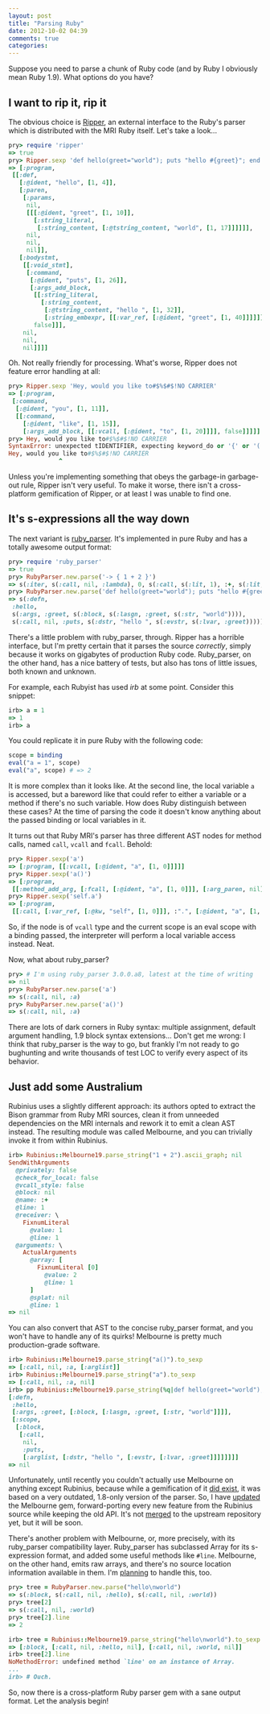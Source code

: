 ```yaml
---
layout: post
title: "Parsing Ruby"
date: 2012-10-02 04:39
comments: true
categories:
---
```


Suppose you need to parse a chunk of Ruby code (and by Ruby I obviously mean Ruby 1.9). What options do you have?
<!--more-->

I want to rip it, rip it
------------------------

The obvious choice is [Ripper](http://www.ruby-doc.org/stdlib-1.9.3/libdoc/ripper/rdoc/Ripper.html), an external interface to the Ruby's parser which is distributed with the MRI Ruby itself. Let's take a look...

``` ruby
pry> require 'ripper'
=> true
pry> Ripper.sexp 'def hello(greet="world"); puts "hello #{greet}"; end'
=> [:program,
 [[:def,
   [:@ident, "hello", [1, 4]],
   [:paren,
    [:params,
     nil,
     [[[:@ident, "greet", [1, 10]],
       [:string_literal,
        [:string_content, [:@tstring_content, "world", [1, 17]]]]]],
     nil,
     nil,
     nil]],
   [:bodystmt,
    [[:void_stmt],
     [:command,
      [:@ident, "puts", [1, 26]],
      [:args_add_block,
       [[:string_literal,
         [:string_content,
          [:@tstring_content, "hello ", [1, 32]],
          [:string_embexpr, [[:var_ref, [:@ident, "greet", [1, 40]]]]]]]],
       false]]],
    nil,
    nil,
    nil]]]]
```

Oh. Not really friendly for processing. What's worse, Ripper does not feature error handling at all:

``` ruby
pry> Ripper.sexp 'Hey, would you like to#$%$#$!NO CARRIER'
=> [:program,
 [:command,
  [:@ident, "you", [1, 11]],
  [[:command,
    [:@ident, "like", [1, 15]],
    [:args_add_block, [[:vcall, [:@ident, "to", [1, 20]]]], false]]]]]
pry> Hey, would you like to#$%$#$!NO CARRIER
SyntaxError: unexpected tIDENTIFIER, expecting keyword_do or '{' or '('
Hey, would you like to#$%$#$!NO CARRIER
              ^
```

Unless you're implementing something that obeys the garbage-in garbage-out rule, Ripper isn't very useful. To make it worse, there isn't a cross-platform gemification of Ripper, or at least I was unable to find one.

It's s-expressions all the way down
-----------------------------------

The next variant is [ruby_parser](https://github.com/seattlerb/ruby_parser). It's implemented in pure Ruby and has a totally awesome output format:

``` ruby
pry> require 'ruby_parser'
=> true
pry> RubyParser.new.parse('-> { 1 + 2 }')
=> s(:iter, s(:call, nil, :lambda), 0, s(:call, s(:lit, 1), :+, s(:lit, 2)))
pry> RubyParser.new.parse('def hello(greet="world"); puts "hello #{greet}"; end')
=> s(:defn,
 :hello,
 s(:args, :greet, s(:block, s(:lasgn, :greet, s(:str, "world")))),
 s(:call, nil, :puts, s(:dstr, "hello ", s(:evstr, s(:lvar, :greet)))))
```

There's a little problem with ruby_parser, through. Ripper has a horrible interface, but I'm pretty certain that it parses the source _correctly_, simply because it works on gigabytes of production Ruby code. Ruby_parser, on the other hand, has a nice battery of tests, but also has tons of little issues, both known and unknown.

For example, each Rubyist has used _irb_ at some point. Consider this snippet:

``` ruby
irb> a = 1
=> 1
irb> a
```

You could replicate it in pure Ruby with the following code:

``` ruby
scope = binding
eval("a = 1", scope)
eval("a", scope) # => 2
```

It is more complex than it looks like. At the second line, the local variable `a` is accessed, but a bareword like that could refer to either a variable or a method if there's no such variable. How does Ruby distinguish between these cases? At the time of parsing the code it doesn't know anything about the passed binding or local variables in it.

It turns out that Ruby MRI's parser has three different AST nodes for method calls, named `call`, `vcall` and `fcall`. Behold:

``` ruby
pry> Ripper.sexp('a')
=> [:program, [[:vcall, [:@ident, "a", [1, 0]]]]]
pry> Ripper.sexp('a()')
=> [:program,
 [[:method_add_arg, [:fcall, [:@ident, "a", [1, 0]]], [:arg_paren, nil]]]]
pry> Ripper.sexp('self.a')
=> [:program,
 [[:call, [:var_ref, [:@kw, "self", [1, 0]]], :".", [:@ident, "a", [1, 5]]]]]
```

So, if the node is of `vcall` type and the current scope is an eval scope with a binding passed, the interpreter will perform a local variable access instead. Neat.

Now, what about ruby_parser?

``` ruby
pry> # I'm using ruby_parser 3.0.0.a8, latest at the time of writing
=> nil
pry> RubyParser.new.parse('a')
=> s(:call, nil, :a)
pry> RubyParser.new.parse('a()')
=> s(:call, nil, :a)
```

There are lots of dark corners in Ruby syntax: multiple assignment, default argument handling, 1.9 block syntax extensions... Don't get me wrong: I think that ruby_parser is the way to go, but frankly I'm not ready to go bughunting and write thousands of test LOC to verify every aspect of its behavior.

Just add some Australium
------------------------

Rubinius uses a slightly different approach: its authors opted to extract the Bison grammar from Ruby MRI sources, clean it from unneeded dependencies on the MRI internals and rework it to emit a clean AST instead. The resulting module was called Melbourne, and you can trivially invoke it from within Rubinius.

``` ruby
irb> Rubinius::Melbourne19.parse_string("1 + 2").ascii_graph; nil
SendWithArguments
  @privately: false
  @check_for_local: false
  @vcall_style: false
  @block: nil
  @name: :+
  @line: 1
  @receiver: \
    FixnumLiteral
      @value: 1
      @line: 1
  @arguments: \
    ActualArguments
      @array: [
        FixnumLiteral [0]
          @value: 2
          @line: 1
      ]
      @splat: nil
      @line: 1
=> nil
```

You can also convert that AST to the concise ruby_parser format, and you won't have to handle any of its quirks! Melbourne is pretty much production-grade software.

``` ruby
irb> Rubinius::Melbourne19.parse_string("a()").to_sexp
=> [:call, nil, :a, [:arglist]]
irb> Rubinius::Melbourne19.parse_string("a").to_sexp
=> [:call, nil, :a, nil]
irb> pp Rubinius::Melbourne19.parse_string(%q|def hello(greet="world"); puts "hello #{greet}"; end|).to_sexp; nil
[:defn,
 :hello,
 [:args, :greet, [:block, [:lasgn, :greet, [:str, "world"]]]],
 [:scope,
  [:block,
   [:call,
    nil,
    :puts,
    [:arglist, [:dstr, "hello ", [:evstr, [:lvar, :greet]]]]]]]]
=> nil
```

Unfortunately, until recently you couldn't actually use Melbourne on anything except Rubinius, because while a gemification of it [did exist](http://rubygems.org/gems/melbourne), it was based on a very outdated, 1.8-only version of the parser. So, I have [updated](http://github.com/whitequark/melbourne) the Melbourne gem, forward-porting every new feature from the Rubinius source while keeping the old API. It's not [merged](https://github.com/simplabs/melbourne/pull/2) to the upstream repository yet, but it will be soon.

There's another problem with Melbourne, or, more precisely, with its ruby_parser compatibility layer. Ruby_parser has subclassed Array for its s-expression format, and added some useful methods like `#line`. Melbourne, on the other hand, emits raw arrays, and there's no source location information available in them. I'm [planning](https://github.com/simplabs/melbourne/issues/3) to handle this, too.

``` ruby
pry> tree = RubyParser.new.parse("hello\nworld")
=> s(:block, s(:call, nil, :hello), s(:call, nil, :world))
pry> tree[2]
=> s(:call, nil, :world)
pry> tree[2].line
=> 2

irb> tree = Rubinius::Melbourne19.parse_string("hello\nworld").to_sexp
=> [:block, [:call, nil, :hello, nil], [:call, nil, :world, nil]]
irb> tree[2].line
NoMethodError: undefined method `line' on an instance of Array.
...
irb> # Ouch.
```

So, now there is a cross-platform Ruby parser gem with a sane output format. Let the analysis begin!